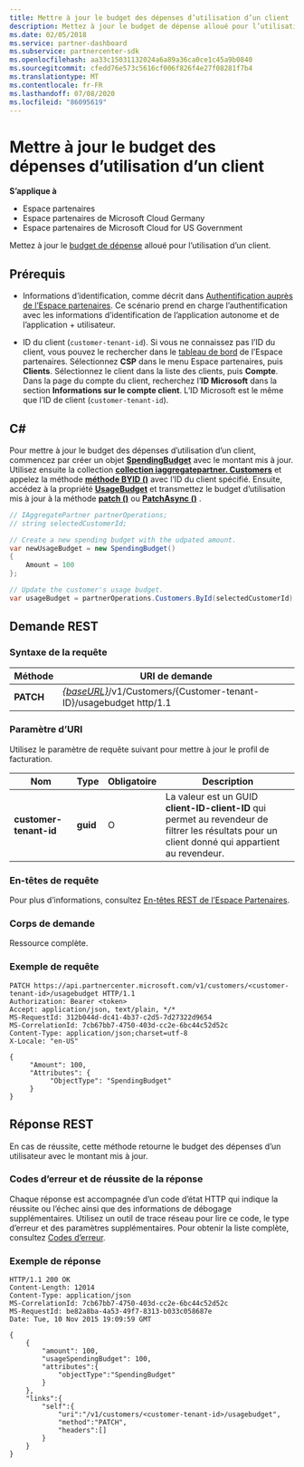 ```yaml
---
title: Mettre à jour le budget des dépenses d’utilisation d’un client
description: Mettez à jour le budget de dépense alloué pour l’utilisation d’un client.
ms.date: 02/05/2018
ms.service: partner-dashboard
ms.subservice: partnercenter-sdk
ms.openlocfilehash: aa33c15031132024a6a89a36ca0ce1c45a9b0840
ms.sourcegitcommit: cfedd76e573c5616cf006f826f4e27f08281f7b4
ms.translationtype: MT
ms.contentlocale: fr-FR
ms.lasthandoff: 07/08/2020
ms.locfileid: "86095619"
---
```

# <a name="update-a-customers-usage-spending-budget"></a>Mettre à jour le budget des dépenses d’utilisation d’un client

**S’applique à**

- Espace partenaires
- Espace partenaires de Microsoft Cloud Germany
- Espace partenaires de Microsoft Cloud for US Government

Mettez à jour le [budget de dépense](customer-usage-resources.md#customerusagesummary) alloué pour l’utilisation d’un client.

## <a name="prerequisites"></a>Prérequis

- Informations d’identification, comme décrit dans [Authentification auprès de l’Espace partenaires](partner-center-authentication.md). Ce scénario prend en charge l’authentification avec les informations d’identification de l’application autonome et de l’application + utilisateur.

- ID du client (`customer-tenant-id`). Si vous ne connaissez pas l’ID du client, vous pouvez le rechercher dans le [tableau de bord](https://partner.microsoft.com/dashboard) de l’Espace partenaires. Sélectionnez **CSP** dans le menu Espace partenaires, puis **Clients**. Sélectionnez le client dans la liste des clients, puis **Compte**. Dans la page du compte du client, recherchez l’**ID Microsoft** dans la section **Informations sur le compte client**. L’ID Microsoft est le même que l’ID de client (`customer-tenant-id`).

## <a name="c"></a>C\#

Pour mettre à jour le budget des dépenses d’utilisation d’un client, commencez par créer un objet [**SpendingBudget**](https://docs.microsoft.com/dotnet/api/microsoft.store.partnercenter.models.usage.spendingbudget) avec le montant mis à jour. Utilisez ensuite la collection [**collection iaggregatepartner. Customers**](https://docs.microsoft.com/dotnet/api/microsoft.store.partnercenter.customers.icustomercollection) et appelez la méthode [**méthode BYID ()**](https://docs.microsoft.com/dotnet/api/microsoft.store.partnercenter.customers.icustomercollection.byid) avec l’ID du client spécifié. Ensuite, accédez à la propriété [**UsageBudget**](https://docs.microsoft.com/dotnet/api/microsoft.store.partnercenter.customers.icustomer.usagebudget) et transmettez le budget d’utilisation mis à jour à la méthode [**patch ()**](https://docs.microsoft.com/dotnet/api/microsoft.store.partnercenter.usage.icustomerusagespendingbudget.patch) ou [**PatchAsync ()**](https://docs.microsoft.com/dotnet/api/microsoft.store.partnercenter.usage.icustomerusagespendingbudget.patchasync) .

``` csharp
// IAggregatePartner partnerOperations;
// string selectedCustomerId;

// Create a new spending budget with the udpated amount.
var newUsageBudget = new SpendingBudget()
{
    Amount = 100
};

// Update the customer's usage budget.
var usageBudget = partnerOperations.Customers.ById(selectedCustomerId).UsageBudget.Patch(newUsageBudget);
```

## <a name="rest-request"></a>Demande REST

### <a name="request-syntax"></a>Syntaxe de la requête

| Méthode    | URI de demande                                                                                             |
|-----------|---------------------------------------------------------------------------------------------------------|
| **PATCH** | [*{baseURL}*](partner-center-rest-urls.md)/v1/Customers/{Customer-tenant-ID}/usagebudget http/1.1 |

### <a name="uri-parameter"></a>Paramètre d’URI

Utilisez le paramètre de requête suivant pour mettre à jour le profil de facturation.

| Nom                   | Type     | Obligatoire | Description                                                                                                                                            |
|------------------------|----------|----------|--------------------------------------------------------------------------------------------------------------------------------------------------------|
| **customer-tenant-id** | **guid** | O        | La valeur est un GUID **client-ID-client-ID** qui permet au revendeur de filtrer les résultats pour un client donné qui appartient au revendeur. |

### <a name="request-headers"></a>En-têtes de requête

Pour plus d’informations, consultez [En-têtes REST de l’Espace Partenaires](headers.md).

### <a name="request-body"></a>Corps de demande

Ressource complète.

### <a name="request-example"></a>Exemple de requête

```http
PATCH https://api.partnercenter.microsoft.com/v1/customers/<customer-tenant-id>/usagebudget HTTP/1.1
Authorization: Bearer <token>
Accept: application/json, text/plain, */*
MS-RequestId: 312b044d-dc41-4b37-c2d5-7d27322d9654
MS-CorrelationId: 7cb67bb7-4750-403d-cc2e-6bc44c52d52c
Content-Type: application/json;charset=utf-8
X-Locale: "en-US"

{
     "Amount": 100,
     "Attributes": {
          "ObjectType": "SpendingBudget"
     }
}
```

## <a name="rest-response"></a>Réponse REST

En cas de réussite, cette méthode retourne le budget des dépenses d’un utilisateur avec le montant mis à jour.

### <a name="response-success-and-error-codes"></a>Codes d’erreur et de réussite de la réponse

Chaque réponse est accompagnée d’un code d’état HTTP qui indique la réussite ou l’échec ainsi que des informations de débogage supplémentaires. Utilisez un outil de trace réseau pour lire ce code, le type d’erreur et des paramètres supplémentaires. Pour obtenir la liste complète, consultez [Codes d’erreur](error-codes.md).

### <a name="response-example"></a>Exemple de réponse

```http
HTTP/1.1 200 OK
Content-Length: 12014
Content-Type: application/json
MS-CorrelationId: 7cb67bb7-4750-403d-cc2e-6bc44c52d52c
MS-RequestId: be82a8ba-4a53-49f7-8313-b033c058687e
Date: Tue, 10 Nov 2015 19:09:59 GMT

{
    {
        "amount": 100,
        "usageSpendingBudget": 100,
        "attributes":{
            "objectType":"SpendingBudget"
        }
    },
    "links":{
        "self":{
            "uri":"/v1/customers/<customer-tenant-id>/usagebudget",
            "method":"PATCH",
            "headers":[]
        }
    }
}
```
